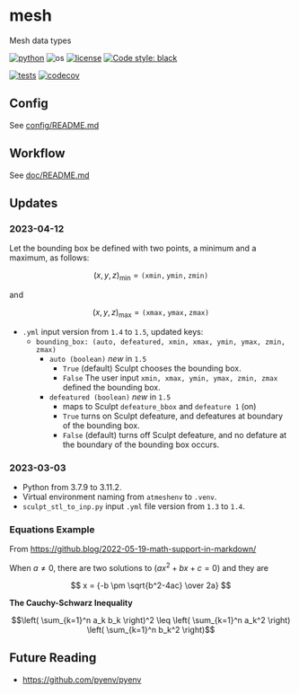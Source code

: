 # mesh

Mesh data types

[![python](https://img.shields.io/badge/python-3.11-blue.svg)](https://www.python.org/)
![os](https://img.shields.io/badge/os-ubuntu%20|%20macos%20|%20windows-blue.svg)
[![license](https://img.shields.io/badge/license-MIT-green.svg)](https://github.com/sandialabs/sibl#license) 
[![Code style: black](https://img.shields.io/badge/code%20style-black-000000.svg)](https://github.com/psf/black)

[![tests](https://github.com/autotwin/mesh/workflows/tests/badge.svg)](https://github.com/autotwin/mesh/actions) [![codecov](https://codecov.io/gh/autotwin/mesh/branch/main/graph/badge.svg?token=XY0UAVX3OD)](https://codecov.io/gh/autotwin/mesh)


## Config

See [config/README.md](config/README.md)

## Workflow

See [doc/README.md](doc/README.md)

## Updates

### 2023-04-12

Let the bounding box be defined with two points, a minimum and a maximum, as follows:

$$(x, y, z)_{\min} = \mathtt{ (xmin, ymin, zmin)}$$

and

$$(x, y, z)_{\max} = \mathtt{ (xmax, ymax, zmax)}$$

* `.yml` input version from `1.4` to `1.5`, updated keys:
  * `bounding_box: (auto, defeatured, xmin, xmax, ymin, ymax, zmin, zmax)`
     * `auto (boolean)` *new* in `1.5`
        * `True` (default) Sculpt chooses the bounding box.
        * `False` The user input `xmin, xmax, ymin, ymax, zmin, zmax` defined the bounding box.
     * `defeatured (boolean)` *new* in `1.5`
        * maps to Sculpt `defeature_bbox` and `defeature 1` (on)
        * `True` turns on Sculpt defeature, and defeatures at boundary of the bounding box.
        * `False` (default) turns off Sculpt defeature, and no defature at the boundary of the bounding box occurs.

### 2023-03-03

* Python from 3.7.9 to 3.11.2.
* Virtual environment naming from `atmeshenv` to `.venv`.
* `sculpt_stl_to_inp.py` input `.yml` file version from `1.3` to `1.4`.

### Equations Example

From https://github.blog/2022-05-19-math-support-in-markdown/

When $a \ne 0$, there are two solutions to $(ax^2 + bx + c = 0)$ and they are

$$ x = {-b \pm \sqrt{b^2-4ac} \over 2a} $$

**The Cauchy-Schwarz Inequality**

```math
\left( \sum_{k=1}^n a_k b_k \right)^2 \leq \left( \sum_{k=1}^n a_k^2 \right) \left( \sum_{k=1}^n b_k^2 \right)
```


## Future Reading

* https://github.com/pyenv/pyenv
